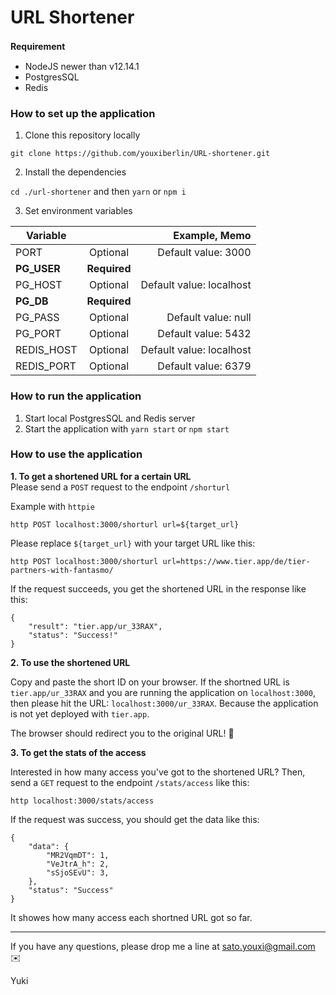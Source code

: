 # URL Shortener

**Requirement**　

- NodeJS newer than v12.14.1
- PostgresSQL
- Redis

### How to set up the application

1. Clone this repository locally

`git clone https://github.com/youxiberlin/URL-shortener.git`

2. Install the dependencies

`cd ./url-shortener` and then `yarn` or `npm i`

3. Set environment variables

| Variable     |           | Example, Memo|
| ------------- |:--------:| -----:|
| PORT | Optional      | Default value: 3000  |
| **PG_USER**  | **Required** |     |
| PG_HOST  | Optional      | Default value: localhost  |
| **PG_DB** | **Required**     |    |
| PG_PASS | Optional      | Default value: null  |
| PG_PORT | Optional      | Default value: 5432  |
| REDIS_HOST  | Optional      | Default value: localhost  |
| REDIS_PORT | Optional      | Default value: 6379  |
   

### How to run the application

1. Start local PostgresSQL and Redis server
2. Start the application with `yarn start` or `npm start`

### How to use the application

**1. To get a shortened URL for a certain URL**  
Please send a `POST` request to the endpoint `/shorturl`

Example with `httpie`
```
http POST localhost:3000/shorturl url=${target_url}
```
Please replace `${target_url}` with your target URL like this:
```
http POST localhost:3000/shorturl url=https://www.tier.app/de/tier-partners-with-fantasmo/
```

If the request succeeds, you get the shortened URL in the response like this:
```
{
    "result": "tier.app/ur_33RAX",
    "status": "Success!"
}
```

**2. To use the shortened URL**

Copy and paste the short ID on your browser. If the shortned URL is `tier.app/ur_33RAX` and you are running the application on `localhost:3000`, then please hit the URL: `localhost:3000/ur_33RAX`. Because the application is not yet deployed with `tier.app`.

The browser should redirect you to the original URL! 🚀

**3. To get the stats of the access**


Interested in how many access you've got to the shortened URL?
Then, send a `GET` request to the endpoint `/stats/access` like this:

```
http localhost:3000/stats/access
```

If the request was success, you should get the data like this:

```
{
    "data": {
        "MR2VqmDT": 1,
        "VeJtrA_h": 2,
        "sSjoSEvU": 3,
    },
    "status": "Success"
}
```
   
It showes how many access each shortned URL got so far.



----
If you have any questions, please drop me a line at sato.youxi@gmail.com ✉️

Yuki 